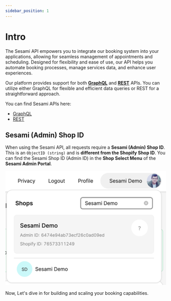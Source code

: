 ```yaml
---
sidebar_position: 1
---
```


# Intro

The Sesami API empowers you to integrate our booking system into your applications, allowing for seamless management of appointments and scheduling. Designed for flexibility and ease of use, our API helps you automate booking processes, manage services data, and enhance user experiences.

Our platform provides support for both [**GraphQL**](https://graphql.org/) and [**REST**](https://en.wikipedia.org/wiki/REST) APIs. You can utilize either GraphQL for flexible and efficient data queries or REST for a straightforward approach.

You can find Sesami APIs here:
- [GraphQL](https://api.sesami.co/graphql)
- [REST](https://api.sesami.co/swagger)

## Sesami (Admin) Shop ID
When using the Sesami API, all requests require a **Sesami (Admin) Shop ID**. This is an `ObjectID (string)` and is **different from the Shopify Shop ID**. You can find the Sesami Shop ID (Admin ID) in the **Shop Select Menu** of the **Sesami Admin Portal**.

![Sesami Admin Portal Shop Section](/img/admin-shop-section.png)

Now, Let's dive in for building and scaling your booking capabilities.
